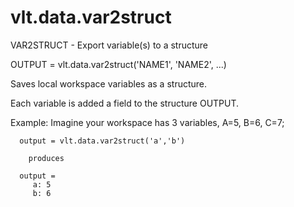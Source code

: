 # vlt.data.var2struct

  VAR2STRUCT - Export variable(s) to a structure
 
   OUTPUT = vlt.data.var2struct('NAME1', 'NAME2', ...)
 
   Saves local workspace variables as a structure.
   
   Each variable is added a field to the structure OUTPUT.
 
   Example:
      Imagine your workspace has 3 variables, A=5, B=6, C=7;
     
      output = vlt.data.var2struct('a','b')
 
        produces
 
      output = 
         a: 5
         b: 6
